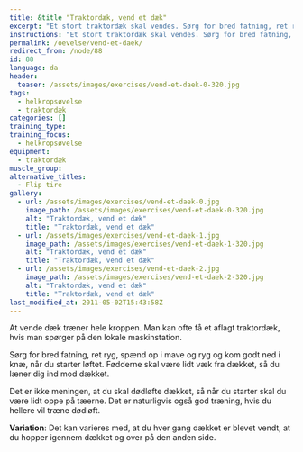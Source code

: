 ```yaml
---
title: &title "Traktordæk, vend et dæk"
excerpt: "Et stort traktordæk skal vendes. Sørg for bred fatning, ret ryg, spænd op i mave og ryg. Start lidt fra dækket med fødderne, så du er oppe på tæerne, langt nede i knæene og laver løftet ved at læne dig ind mod dækket i en vinkel opad."
instructions: "Et stort traktordæk skal vendes. Sørg for bred fatning, ret ryg, spænd op i mave og ryg. Start lidt fra dækket med fødderne, så du er oppe på tæerne, langt nede i knæene og laver løftet ved at læne dig ind mod dækket i en vinkel opad."
permalink: /oevelse/vend-et-daek/
redirect_from: /node/88
id: 88
language: da
header:
  teaser: /assets/images/exercises/vend-et-daek-0-320.jpg
tags:
  - helkropsøvelse
  - traktordæk
categories: []
training_type: 
training_focus: 
  - helkropsøvelse
equipment:
  - traktordæk
muscle_group:
alternative_titles:
  - Flip tire
gallery:
  - url: /assets/images/exercises/vend-et-daek-0.jpg
    image_path: /assets/images/exercises/vend-et-daek-0-320.jpg
    alt: "Traktordæk, vend et dæk"
    title: "Traktordæk, vend et dæk"
  - url: /assets/images/exercises/vend-et-daek-1.jpg
    image_path: /assets/images/exercises/vend-et-daek-1-320.jpg
    alt: "Traktordæk, vend et dæk"
    title: "Traktordæk, vend et dæk"
  - url: /assets/images/exercises/vend-et-daek-2.jpg
    image_path: /assets/images/exercises/vend-et-daek-2-320.jpg
    alt: "Traktordæk, vend et dæk"
    title: "Traktordæk, vend et dæk"
last_modified_at: 2011-05-02T15:43:58Z
---
```


At vende dæk træner hele kroppen. Man kan ofte få et aflagt traktordæk, hvis man spørger på den lokale maskinstation.

Sørg for bred fatning, ret ryg, spænd op i mave og ryg og kom godt ned i knæ, når du starter løftet. Fødderne skal være lidt væk fra dækket, så du læner dig ind mod dækket.

Det er ikke meningen, at du skal dødløfte dækket, så når du starter skal du være lidt oppe på tæerne. Det er naturligvis også god træning, hvis du hellere vil træne dødløft.

**Variation**: Det kan varieres med, at du hver gang dækket er blevet vendt, at du hopper igennem dækket og over på den anden side.
